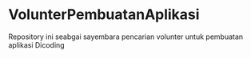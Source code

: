 # VolunterPembuatanAplikasi
Repository ini seabgai sayembara pencarian volunter untuk pembuatan aplikasi Dicoding
